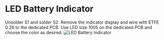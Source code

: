 # LED Battery Indicator

Unsolder S1 and solder S2.
Remove the indicator display and wire with ETFE 0.26 to the dedicated PCB.
Use LED size 1005 on the dedicated PCB and choose the color as desired.
![LED Battery Indicator](https://github.com/user-attachments/assets/8b465a97-efdd-4b94-a533-c3bb517a41d8)
